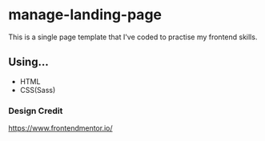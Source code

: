 # manage-landing-page
This is a single page template that I've coded to practise my frontend skills.

## Using...
* HTML
* CSS(Sass)


### Design Credit 
   https://www.frontendmentor.io/
